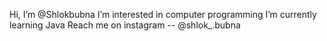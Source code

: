 Hi, I’m @Shlokbubna
I’m interested in computer programming
I’m currently learning Java
Reach me on instagram -- @shlok_.bubna

<!---
Shlokbubna/Shlokbubna is a ✨ special ✨ repository because its `README.md` (this file) appears on your GitHub profile.
You can click the Preview link to take a look at your changes.
--->
